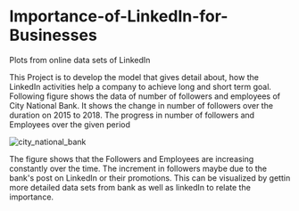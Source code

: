# Importance-of-LinkedIn-for-Businesses
Plots from online data sets of LinkedIn 

This Project is to develop the model that gives detail about, how the LinkedIn activities help a company to achieve long and short term goal. 
Following figure shows the data of number of followers and employees of City National Bank.
It shows the change in number of followers over the duration on 2015 to 2018.
The progress in number of followers and Employees over the given period

![city_national_bank](https://user-images.githubusercontent.com/35080470/52212109-bb3c4380-2859-11e9-8d61-80ff53e5467c.jpg)

The figure shows that the Followers and Employees are increasing constantly over the time. The increment in followers maybe due to the bank's post on LinkedIn or their promotions. This can be visualized by gettin more detailed data sets from bank as well as linkedIn to relate the importance.
